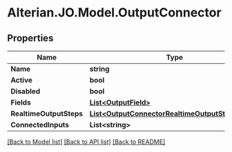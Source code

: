 # Alterian.JO.Model.OutputConnector

## Properties

Name | Type | Description | Notes
------------ | ------------- | ------------- | -------------
**Name** | **string** |  | [optional] 
**Active** | **bool** |  | [optional] 
**Disabled** | **bool** |  | [optional] 
**Fields** | [**List&lt;OutputField&gt;**](OutputField.md) |  | [optional] 
**RealtimeOutputSteps** | [**List&lt;OutputConnectorRealtimeOutputStepsInner&gt;**](OutputConnectorRealtimeOutputStepsInner.md) |  | [optional] 
**ConnectedInputs** | **List&lt;string&gt;** |  | [optional] 

[[Back to Model list]](../README.md#documentation-for-models) [[Back to API list]](../README.md#documentation-for-api-endpoints) [[Back to README]](../README.md)


